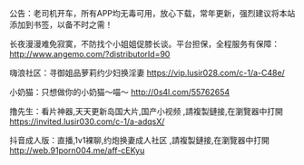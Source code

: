 公告：老司机开车，所有APP均无毒可用，放心下载，常年更新，强烈建议将本站添加到书签，以备不时之需！

长夜漫漫难免寂寞，不防找个小姐姐促膝长谈。平台担保，全程服务有保障：http://www.angemo.com/?distributorId=90

嗨浪社区：寻御姐品萝莉约少妇换淫妻  https://vip.lusir028.com/c-1/a-C48e/

小奶猫：只想做你的小奶猫～喵～  http://0s4l.com/55762654

撸先生：看片神器,天天更新岛国大片,国产小视频 ,請複製鏈接,在瀏覽器中打開  https://invited.lusir030.com/c-1/a-adqsX/

抖音成人版：直播,1v1裸聊,约炮换妻成人社区 ,請複製鏈接,在瀏覽器中打開 http://web.91porn004.me/aff-cEKyu

